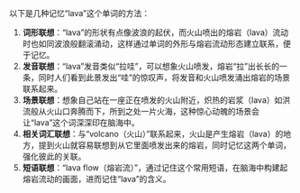 以下是几种记忆“lava”这个单词的方法：
1. **词形联想**：“lava”的形状有点像波浪的起伏，而火山喷出的熔岩（lava）流动时也如同波浪般翻滚涌动，这样通过单词的外形与熔岩流动形态建立联系，便于记忆。
2. **发音联想**：“lava”发音类似“拉哇”，可以想象火山喷发，熔岩“拉”出长长的一条，同时人们看到此景发出“哇”的惊叹声，将发音和火山喷发涌出熔岩的场景联系起来。
3. **场景联想**：想象自己站在一座正在喷发的火山附近，炽热的岩浆（lava）如洪流般从火山口奔腾而下，所到之处一片火海，这种惊心动魄的场景会让“lava”这个词深深印在脑海中。 
4. **相关词汇联想**：与“volcano（火山）”联系起来，火山是产生熔岩（lava）的地方，提到火山就容易联想到从它里面喷发出来的熔岩，同时记忆这两个单词，强化彼此的关联。 
5. **短语联想**：“lava flow（熔岩流）”，通过记住这个常用短语，在脑海中构建起熔岩流动的画面，进而记住“lava”的含义。 